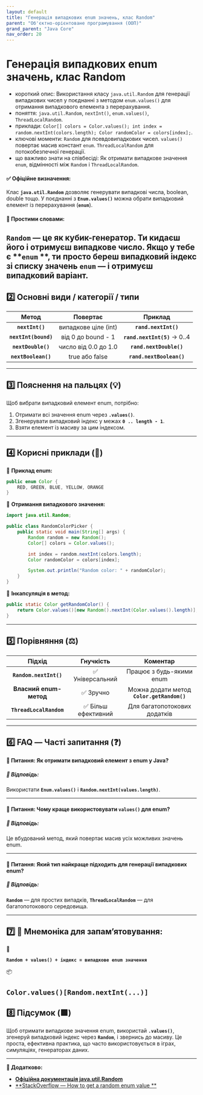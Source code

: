 ```yaml
---
layout: default
title: "Генерація випадкових enum значень, клас Random"
parent: "Об'єктно-орієнтоване програмування (ООП)"
grand_parent: "Java Core"
nav_order: 20
---
```


# Генерація випадкових enum значень, клас Random

* короткий опис: Використання класу `java.util.Random` для генерації випадкових чисел у поєднанні з методом
  `enum.values()` для отримання випадкового елемента з перерахування.
* поняття: `java.util.Random`, `nextInt()`, `enum.values()`, `ThreadLocalRandom`.
* приклади:
  `Color[] colors = Color.values(); int index = random.nextInt(colors.length); Color randomColor = colors[index];`.
* ключові моменти: `Random` для псевдовипадкових чисел. `values()` повертає масив констант `enum`. `ThreadLocalRandom`
  для потокобезпечної генерації.
* що важливо знати на співбесіді: Як отримати випадкове значення `enum`, відмінності між `Random` і `ThreadLocalRandom`.

#### **✅ Офіційне визначення:**

Клас **`java.util.Random`** дозволяє генерувати випадкові числа, boolean, double тощо. У поєднанні з **`Enum.values()`**
можна обрати випадковий елемент із перерахування (**`enum`**).

#### **🧠 Простими словами:**

**`Random`** — це як кубик-генератор. Ти кидаєш його і отримуєш випадкове число. Якщо у тебе є **`enum`
**, ти просто береш випадковий індекс зі списку значень **`enum`** — і отримуєш випадковий варіант.
---

## **2️⃣ Основні види / категорії / типи**

|        Метод         |       Повертає       |           Приклад            |
|:--------------------:|:--------------------:|:----------------------------:|
|   **`nextInt()`**    | випадкове ціле (int) |     **`rand.nextInt()`**     |
| **`nextInt(bound)`** | від 0 до bound \- 1  | **`rand.nextInt(5)`** → 0..4 |
|  **`nextDouble()`**  | число від 0.0 до 1.0 |   **`rand.nextDouble()`**    |
| **`nextBoolean()`**  |    true або false    |   **`rand.nextBoolean()`**   |

---

## **3️⃣ Пояснення на пальцях (💡)**

Щоб вибрати випадковий елемент enum, потрібно:

1. Отримати всі значення enum через **`.values()`**.
2. Згенерувати випадковий індекс у межах **`0 .. length - 1`**.
3. Взяти елемент із масиву за цим індексом.

---

## **4️⃣ Корисні приклади (🧪)**

🔹 **Приклад enum:**

```java
public enum Color {
    RED, GREEN, BLUE, YELLOW, ORANGE
}
```

🔹 **Отримання випадкового значення:**

```java
import java.util.Random;

public class RandomColorPicker {
    public static void main(String[] args) {
        Random random = new Random();
        Color[] colors = Color.values();

        int index = random.nextInt(colors.length);
        Color randomColor = colors[index];

        System.out.println("Random color: " + randomColor);
    }
}
```

🔹 **Інкапсуляція в метод:**

```java
public static Color getRandomColor() {
    return Color.values()[new Random().nextInt(Color.values().length)];
}
```

---

## **5️⃣ Порівняння (⚖️)**

|         Підхід          |     Гнучкість      |                  Коментар                  |
|:-----------------------:|:------------------:|:------------------------------------------:|
| **`Random.nextInt()`**  |  ✅ Універсальний   |          Працює з будь-якими enum          |
| **Власний enum-метод**  |      ✅ Зручно      | Можна додати метод **`Color.getRandom()`** |
| **`ThreadLocalRandom`** | ✅ Більш ефективний |        Для багатопотокових додатків        |

---

## **6️⃣ FAQ — Часті запитання (❓)**

#### **🔹 Питання: Як отримати випадковий елемент з enum у Java?**

##### **💬 Відповідь:**

Використати **`Enum.values()`** і **`Random.nextInt(values.length)`**.

---

#### **🔹 Питання: Чому краще використовувати `values()` для enum?**

##### **💬 Відповідь:**

Це вбудований метод, який повертає масив усіх можливих значень enum.

---

#### **🔹 Питання: Який тип найкраще підходить для генерації випадкових enum?**

##### **💬 Відповідь:**

**`Random`** — для простих випадків, **`ThreadLocalRandom`** — для багатопотокового середовища.

---

## **7️⃣ 🧠 Мнемоніка для запам’ятовування:**

🧠

**`Random + values() + індекс = випадкове enum значення`**

📦

**`Color.values()[Random.nextInt(...)]`**
---

## **8️⃣ Підсумок (🟩)**

Щоб отримати випадкове значення enum, використай **`.values()`**, згенеруй випадковий індекс через **`Random`**, і
звернись до масиву. Це проста, ефективна практика, що часто використовується в іграх, симуляціях, генераторах даних.

---

**🔗 Додатково:**

* [**Офіційна документація java.util.Random**](https://docs.oracle.com/javase/8/docs/api/java/util/Random.html)
* [**StackOverflow — How to get a random enum value
  **](https://stackoverflow.com/questions/1972392/how-to-get-a-random-value-from-an-enum)